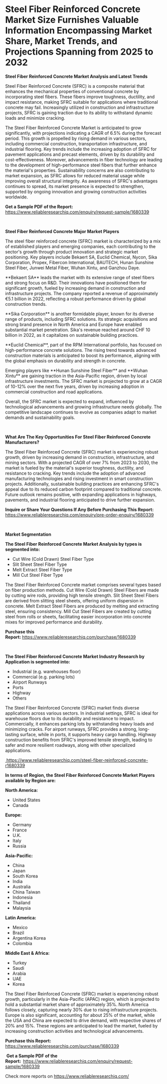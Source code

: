 <p><h1>Steel Fiber Reinforced Concrete Market Size Furnishes Valuable Information Encompassing Market Share, Market Trends, and Projections Spanning from 2025 to 2032</h1></p><p><strong>Steel Fiber Reinforced Concrete Market Analysis and Latest Trends</strong></p>
<p><p>Steel Fiber Reinforced Concrete (SFRC) is a composite material that enhances the mechanical properties of conventional concrete by incorporating steel fibers. These fibers improve toughness, ductility, and impact resistance, making SFRC suitable for applications where traditional concrete may fail. Increasingly utilized in construction and infrastructure projects, SFRC is gaining traction due to its ability to withstand dynamic loads and minimize cracking.</p><p>The Steel Fiber Reinforced Concrete Market is anticipated to grow significantly, with projections indicating a CAGR of 6.5% during the forecast period. This growth is propelled by rising demand in various sectors, including commercial construction, transportation infrastructure, and industrial flooring. Key trends include the increasing adoption of SFRC for pavement applications and precast elements, driven by its durability and cost-effectiveness. Moreover, advancements in fiber technology are leading to the development of high-performance steel fibers that further enhance the material's properties. Sustainability concerns are also contributing to market expansion, as SFRC allows for reduced material usage while improving overall structural integrity. As awareness of SFRC's advantages continues to spread, its market presence is expected to strengthen, supported by ongoing innovation and growing construction activities worldwide.</p></p>
<p><strong>Get a Sample PDF of the Report:&nbsp;</strong> <a href="https://www.reliableresearchiq.com/enquiry/request-sample/1680339?utm_campaign=104&utm_medium=2&utm_source=Github&utm_content=ia&utm_term=30012025&utm_id=steel-fiber-reinforced-concrete">https://www.reliableresearchiq.com/enquiry/request-sample/1680339</a></p>
<p>&nbsp;</p>
<p><strong>Steel Fiber Reinforced Concrete Major Market Players</strong></p>
<p><p>The steel fiber reinforced concrete (SFRC) market is characterized by a mix of established players and emerging companies, each contributing to the sector's growth through product innovation and strategic market positioning. Key players include Bekaert SA, Euclid Chemical, Nycon, Sika Corporation, Propex, Fibercon International, BAUTECH, Hunan Sunshine Steel Fiber, Junwei Metal Fiber, Wuhan Xintu, and Ganzhou Daye.</p><p>**Bekaert SA** leads the market with its extensive range of steel fibers and strong focus on R&D. Their innovations have positioned them for significant growth, fueled by increasing demand in construction and infrastructure projects. The company reported a revenue of approximately €5.1 billion in 2022, reflecting a robust performance driven by global construction trends.</p><p>**Sika Corporation** is another formidable player, known for its diverse range of products, including SFRC solutions. Its strategic acquisitions and strong brand presence in North America and Europe have enabled substantial market penetration. Sika's revenue reached around CHF 10 billion in 2022, as it capitalizes on sustainable building practices.</p><p>**Euclid Chemical**, part of the RPM International portfolio, has focused on high-performance concrete solutions. The rising trend towards advanced construction materials is anticipated to boost its performance, aligning with the global emphasis on durability and strength in concrete.</p><p>Emerging players like **Hunan Sunshine Steel Fiber** and **Wuhan Xintu** are gaining traction in the Asia-Pacific region, driven by local infrastructure investments. The SFRC market is projected to grow at a CAGR of 10-12% over the next five years, driven by increasing adoption in commercial construction and road applications.</p><p>Overall, the SFRC market is expected to expand, influenced by technological advancements and growing infrastructure needs globally. The competitive landscape continues to evolve as companies adapt to market demands and sustainability goals.</p></p>
<p>&nbsp;</p>
<p><strong>What Are The Key Opportunities For Steel Fiber Reinforced Concrete Manufacturers?</strong></p>
<p><p>The Steel Fiber Reinforced Concrete (SFRC) market is experiencing robust growth, driven by increasing demand in construction, infrastructure, and mining sectors. With a projected CAGR of over 7% from 2023 to 2030, the market is fueled by the material's superior toughness, ductility, and resistance to cracking. Key trends include the adoption of advanced manufacturing technologies and rising investment in smart construction projects. Additionally, sustainable building practices are enhancing SFRC's appeal due to its reduced carbon footprint compared to traditional concrete. Future outlook remains positive, with expanding applications in highways, pavements, and industrial flooring anticipated to drive further expansion.</p></p>
<p><strong>Inquire or Share Your Questions If Any Before Purchasing This Report:</strong> <a href="https://www.reliableresearchiq.com/enquiry/pre-order-enquiry/1680339?utm_campaign=104&utm_medium=2&utm_source=Github&utm_content=ia&utm_term=30012025&utm_id=steel-fiber-reinforced-concrete">https://www.reliableresearchiq.com/enquiry/pre-order-enquiry/1680339</a></p>
<p>&nbsp;</p>
<p><strong>Market Segmentation</strong></p>
<p><strong>The Steel Fiber Reinforced Concrete Market Analysis by types is segmented into:</strong></p>
<p><ul><li>Cut Wire (Cold Drawn) Steel Fiber Type</li><li>Slit Sheet Steel Fiber Type</li><li>Melt Extract Steel Fiber Type</li><li>Mill Cut Steel Fiber Type</li></ul></p>
<p><p>The Steel Fiber Reinforced Concrete market comprises several types based on fiber production methods. Cut Wire (Cold Drawn) Steel Fibers are made by cutting wire rods, providing high tensile strength. Slit Sheet Steel Fibers are derived from slitting steel sheets, offering uniform dispersion in concrete. Melt Extract Steel Fibers are produced by melting and extracting steel, ensuring consistency. Mill Cut Steel Fibers are created by cutting steel from rolls or sheets, facilitating easier incorporation into concrete mixes for improved performance and durability.</p></p>
<p><strong>Purchase this Report:&nbsp;</strong><a href="https://www.reliableresearchiq.com/purchase/1680339?utm_campaign=104&utm_medium=2&utm_source=Github&utm_content=ia&utm_term=30012025&utm_id=steel-fiber-reinforced-concrete">https://www.reliableresearchiq.com/purchase/1680339</a></p>
<p>&nbsp;</p>
<p><strong>The Steel Fiber Reinforced Concrete Market Industry Research by Application is segmented into:</strong></p>
<p><ul><li>Industrial (e.g. warehouses floor)</li><li>Commercial (e.g. parking lots)</li><li>Airport Runways</li><li>Ports</li><li>Highway</li><li>Others</li></ul></p>
<p><p>The Steel Fiber Reinforced Concrete (SFRC) market finds diverse applications across various sectors. In industrial settings, SFRC is ideal for warehouse floors due to its durability and resistance to impact. Commercially, it enhances parking lots by withstanding heavy loads and minimizing cracks. For airport runways, SFRC provides a strong, long-lasting surface, while in ports, it supports heavy cargo handling. Highway construction benefits from SFRC's improved tensile strength, leading to safer and more resilient roadways, along with other specialized applications.</p></p>
<p><a href="https://www.reliableresearchiq.com/steel-fiber-reinforced-concrete-r1680339?utm_campaign=104&utm_medium=2&utm_source=Github&utm_content=ia&utm_term=30012025&utm_id=steel-fiber-reinforced-concrete">&nbsp;https://www.reliableresearchiq.com/steel-fiber-reinforced-concrete-r1680339</a></p>
<p><strong>In terms of Region, the Steel Fiber Reinforced Concrete Market Players available by Region are:</strong></p>
<p>
    <p> <strong> North America: </strong>
        <ul>
            <li>United States</li>
            <li>Canada</li>
        </ul>
        </p> 
    <p> <strong> Europe: </strong>
        <ul>
            <li>Germany</li>
            <li>France</li>
            <li>U.K.</li>
            <li>Italy</li>
            <li>Russia</li>
        </ul>
        </p> 
    <p> <strong> Asia-Pacific: </strong>
        <ul>
            <li>China</li>
            <li>Japan</li>
            <li>South Korea</li>
            <li>India</li>
            <li>Australia</li>
            <li>China Taiwan</li>
            <li>Indonesia</li>
            <li>Thailand</li>
            <li>Malaysia</li>
        </ul>
        </p> 
    <p> <strong> Latin America: </strong>
        <ul>
            <li>Mexico</li>
            <li>Brazil</li>
            <li>Argentina Korea</li>
            <li>Colombia</li>
        </ul>
        </p> 
    <p> <strong> Middle East & Africa: </strong>
        <ul>
            <li>Turkey</li>
            <li>Saudi</li>
            <li>Arabia</li>
            <li>UAE</li>
            <li>Korea</li>
        </ul>
    </p>
    </p>
<p><p>The Steel Fiber Reinforced Concrete (SFRC) market is experiencing robust growth, particularly in the Asia-Pacific (APAC) region, which is projected to hold a substantial market share of approximately 35%. North America follows closely, capturing nearly 30% due to rising infrastructure projects. Europe is also significant, accounting for about 25% of the market, while the USA and China are expected to drive demand, with respective shares of 20% and 15%. These regions are anticipated to lead the market, fueled by increasing construction activities and technological advancements.</p></p>
<p><strong>Purchase this Report: </strong><a href="https://www.reliableresearchiq.com/purchase/1680339?utm_campaign=104&utm_medium=2&utm_source=Github&utm_content=ia&utm_term=30012025&utm_id=steel-fiber-reinforced-concrete">https://www.reliableresearchiq.com/purchase/1680339</a></p>
<p>&nbsp;<strong>Get a Sample PDF of the Report:&nbsp;&nbsp;</strong><a href="https://www.reliableresearchiq.com/enquiry/request-sample/1680339?utm_campaign=104&utm_medium=2&utm_source=Github&utm_content=ia&utm_term=30012025&utm_id=steel-fiber-reinforced-concrete">https://www.reliableresearchiq.com/enquiry/request-sample/1680339</a></p>
<p><strong></strong></p>
<p>Check more reports on <a href="https://www.reliableresearchiq.com/?utm_campaign=104&utm_medium=2&utm_source=Github&utm_content=ia&utm_term=30012025&utm_id=steel-fiber-reinforced-concrete">https://www.reliableresearchiq.com/</a></p>